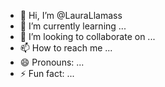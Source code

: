 - 👋 Hi, I’m @LauraLlamass
- 🌱 I’m currently learning ...
- 💞️ I’m looking to collaborate on ...
- 📫 How to reach me ...
- 😄 Pronouns: ...
- ⚡ Fun fact: ...

<!---
LauraLlamass/LauraLlamass is a ✨ special ✨ repository because its `README.md` (this file) appears on your GitHub profile.
You can click the Preview link to take a look at your changes.
--->
